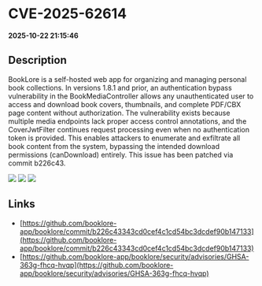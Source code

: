 # CVE-2025-62614

**2025-10-22 21:15:46**

## Description
BookLore is a self-hosted web app for organizing and managing personal book collections. In versions 1.8.1 and prior, an authentication bypass vulnerability in the BookMediaController allows any unauthenticated user to access and download book covers, thumbnails, and complete PDF/CBX page content without authorization. The vulnerability exists because multiple media endpoints lack proper access control annotations, and the CoverJwtFilter continues request processing even when no authentication token is provided. This enables attackers to enumerate and exfiltrate all book content from the system, bypassing the intended download permissions (canDownload) entirely. This issue has been patched via commit b226c43.

![](https://img.shields.io/static/v1?label=Score&message=8.7&color=red)
![](https://img.shields.io/static/v1?label=Severity&message=HIGH&color=red)
![](https://img.shields.io/static/v1?label=CWE&message=Auth&color=green)

## Links
- [https://github.com/booklore-app/booklore/commit/b226c43343cd0cef4c1cd54bc3dcdef90b147133](https://github.com/booklore-app/booklore/commit/b226c43343cd0cef4c1cd54bc3dcdef90b147133)
- [https://github.com/booklore-app/booklore/security/advisories/GHSA-363g-fhcq-hvqp](https://github.com/booklore-app/booklore/security/advisories/GHSA-363g-fhcq-hvqp)
